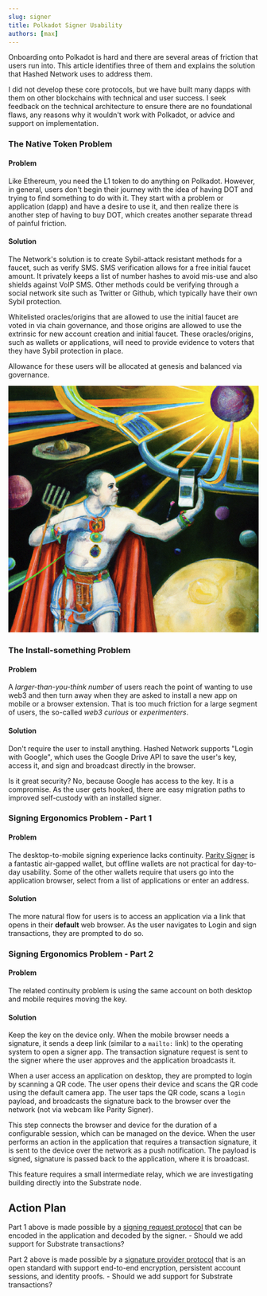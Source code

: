```yaml
---
slug: signer
title: Polkadot Signer Usability
authors: [max]
---
```


<head>
  <title>Polkadot Signer Usability</title>
  <meta charSet="utf-8" />
  <meta property="og:image" content="https://docs.hashed.network/img/cover-signer.png" />
  <meta property="og:description" content="Onboarding onto Polkadot is hard and there are several areas of friction that users run into. This article identifies three of them and explains the solution that Hashed Network uses to address them." />
  <meta property="og:title" content="Polkadot Signer Usability" />
  <meta property="og:url" content="https://docs.hashed.network/blog/signer" />
</head>

Onboarding onto Polkadot is hard and there are several areas of friction that users run into. This article identifies three of them and explains the solution that Hashed Network uses to address them.

I did not develop these core protocols, but we have built many dapps with them on other blockchains with technical and user success.  I seek feedback on the technical architecture to ensure there are no foundational flaws, any reasons why it wouldn't work with Polkadot, or advice and support on implementation. 

### The Native Token Problem
#### Problem
Like Ethereum, you need the L1 token to do anything on Polkadot. However, in general, users don't begin their journey with the idea of having DOT and trying to find something to do with it. They start with a problem or application (dapp) and have a desire to use it, and then realize there is another step of having to buy DOT, which creates another separate thread of painful friction. 

#### Solution
The Network's solution is to create Sybil-attack resistant methods for a faucet, such as verify SMS. SMS verification allows for a free initial faucet amount. It privately keeps a list of number hashes to avoid mis-use and also shields against VoIP SMS. Other methods could be verifying through a social network site such as Twitter or Github, which typically have their own Sybil protection. 

Whitelisted oracles/origins that are allowed to use the initial faucet are voted in via chain governance, and those origins are allowed to use the extrinsic for new account creation and initial faucet. These oracles/origins, such as wallets or applications, will need to provide evidence to voters that they have Sybil protection in place. 

Allowance for these users will be allocated at genesis and balanced via governance.

![image](./signer.png)

### The Install-something Problem 
#### Problem
A _larger-than-you-think number_ of users reach the point of wanting to use web3 and then turn away when they are asked to install a new app on mobile or a browser extension. That is too much friction for a large segment of users, the so-called _web3 curious_ or _experimenters_. 

#### Solution
Don't require the user to install anything. Hashed Network supports "Login with Google", which uses the Google Drive API to save the user's key, access it, and sign and broadcast directly in the browser. 

Is it great security? No, because Google has access to the key. It is a compromise. As the user gets hooked, there are easy migration paths to improved self-custody with an installed signer.

### Signing Ergonomics Problem - Part 1
#### Problem
The desktop-to-mobile signing experience lacks continuity. [Parity Signer](https://github.com/paritytech/parity-signer) is a fantastic air-gapped wallet, but offline wallets are not practical for day-to-day usability. Some of the other wallets require that users go into the application browser, select from a list of applications or enter an address. 

#### Solution 
The more natural flow for users is to access an application via a link that opens in their **default** web browser. As the user navigates to Login and sign transactions, they are prompted to do so. 

### Signing Ergonomics Problem - Part 2
#### Problem
The related continuity problem is using the same account on both desktop and mobile requires moving the key. 

#### Solution
Keep the key on the device only. When the mobile browser needs a signature, it sends a deep link (similar to a `mailto:` link) to the operating system to open a signer app. The transaction signature request is sent to the signer where the user approves and the application broadcasts it.

When a user access an application on desktop, they are prompted to login by scanning a QR code. The user opens their device and scans the QR code using the default camera app. The user taps the QR code, scans a `login` payload, and broadcasts the signature back to the browser over the network (not via webcam like Parity Signer). 

This step connects the browser and device for the duration of a configurable session, which can be managed on the device. When the user performs an action in the application that requires a transaction signature, it is sent to the device over the network as a push notification. The payload is signed, signature is passed back to the application, where it is broadcast. 

This feature requires a small intermediate relay, which we are investigating building directly into the Substrate node. 

## Action Plan
Part 1 above is made possible by a [signing request protocol](https://github.com/greymass/eosio-signing-request#encoding-a-signing-request) that can be encoded in the application and decoded by the signer. 
    - Should we add support for Substrate transactions? 

Part 2 above is made possible by a [signature provider protocol](https://github.com/greymass/anchor-link) that is an open standard with support end-to-end encryption, persistent account sessions, and identity proofs. 
    - Should we add support for Substrate transactions? 
